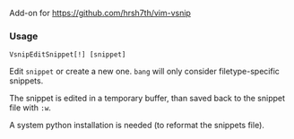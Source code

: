 Add-on for https://github.com/hrsh7th/vim-vsnip

### Usage

    VsnipEditSnippet[!] [snippet]

Edit `snippet` or create a new one. `bang` will only consider filetype-specific
snippets.

The snippet is edited in a temporary buffer, than saved back to the snippet file with `:w`.

A system python installation is needed (to reformat the snippets file).
